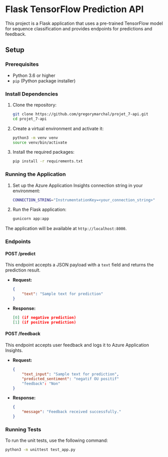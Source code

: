 # Flask TensorFlow Prediction API

This project is a Flask application that uses a pre-trained TensorFlow model for sequence classification and provides endpoints for predictions and feedback.

## Setup

### Prerequisites

- Python 3.6 or higher
- `pip` (Python package installer)

### Install Dependencies

1. Clone the repository:
    ```sh
    git clone https://github.com/gregorymarchal/projet_7-api.git
    cd projet_7-api
    ```

2. Create a virtual environment and activate it:
    ```sh
    python3 -m venv venv
    source venv/bin/activate
    ```

3. Install the required packages:
    ```sh
    pip install -r requirements.txt
    ```

### Running the Application

1. Set up the Azure Application Insights connection string in your environment:
    ```sh
    CONNECTION_STRING="InstrumentationKey=<your_connection_string>"
    ```

2. Run the Flask application:
    ```sh
    gunicorn app:app
    ```

The application will be available at `http://localhost:8000`.

### Endpoints

#### POST /predict

This endpoint accepts a JSON payload with a `text` field and returns the prediction result.

- **Request:**
    ```json
    {
        "text": "Sample text for prediction"
    }
    ```

- **Response:**
    ```json
    [0] (if negative prediction)
    [1] (if positive prediction)
    ```

#### POST /feedback

This endpoint accepts user feedback and logs it to Azure Application Insights.

- **Request:**
    ```json
    {
        "text_input": "Sample text for prediction",
        "predicted_sentiment": "negatif OU positif"
        "feedback": "Non"
    }
    ```

- **Response:**
    ```json
    {
        "message": "Feedback received successfully."
    }
    ```

### Running Tests

To run the unit tests, use the following command:
```sh
python3 -m unittest test_app.py
